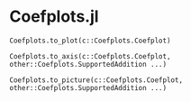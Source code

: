 # Coefplots.jl

```@docs
Coefplots.to_plot(c::Coefplots.Coefplot)
```

```@docs
Coefplots.to_axis(c::Coefplots.Coefplot, other::Coefplots.SupportedAddition ...)
```

```@docs
Coefplots.to_picture(c::Coefplots.Coefplot, other::Coefplots.SupportedAddition ...)
```
